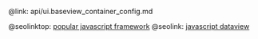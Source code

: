 @link: api/ui.baseview_container_config.md

@seolinktop: [popular javascript framework](https://webix.com)
@seolink: [javascript dataview](https://webix.com/widget/dataview/)